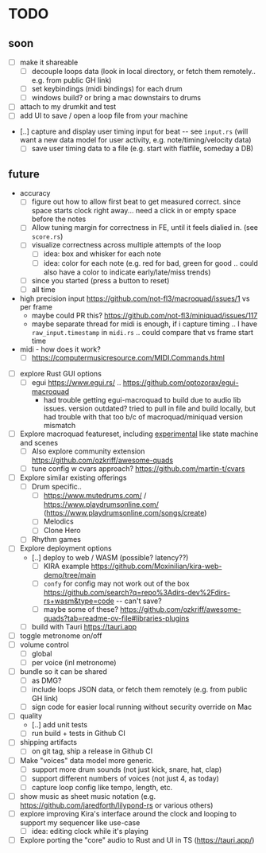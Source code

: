 # TODO

## soon

- [ ] make it shareable
  - [ ] decouple loops data (look in local directory, or fetch them remotely.. e.g. from public GH link)
  - [ ] set keybindings (midi bindings) for each drum
  - [ ] windows build? or bring a mac downstairs to drums
- [ ] attach to my drumkit and test
- [ ] add UI to save / open a loop file from your machine
- [..] capture and display user timing input for beat -- see `input.rs` (will want a new data model for user activity, e.g. note/timing/velocity data)
  - [ ] save user timing data to a file (e.g. start with flatfile, someday a DB)

## future

- accuracy
  - [ ] figure out how to allow first beat to get measured correct. since space starts clock right away... need a click in or empty space before the notes
  - [ ] Allow tuning margin for correctness in FE, until it feels dialied in. (see `score.rs`)
  - [ ] visualize correctness across multiple attempts of the loop
    - [ ] idea: box and whisker for each note
    - [ ] idea: color for each note (e.g. red for bad, green for good .. could also have a color to indicate early/late/miss trends)
  - [ ] since you started (press a button to reset)
  - [ ] all time
- high precision input https://github.com/not-fl3/macroquad/issues/1 vs per frame
  - maybe could PR this? https://github.com/not-fl3/miniquad/issues/117
  - maybe separate thread for midi is enough, if i capture timing .. I have `raw_input.timestamp` in `midi.rs` .. could compare that vs frame start time
- midi - how does it work?
  - [ ] https://computermusicresource.com/MIDI.Commands.html
- [ ] explore Rust GUI options
  - [ ] egui https://www.egui.rs/ .. https://github.com/optozorax/egui-macroquad
    - had trouble getting egui-macroquad to build due to audio lib issues. version outdated? tried to pull in file and build locally, but had trouble with that too b/c of macroquad/miniquad version mismatch
- [ ] Explore macroquad featureset, including [experimental](https://docs.rs/macroquad/latest/macroquad/experimental/index.html) like state machine and scenes
  - [ ] Also explore community extension https://github.com/ozkriff/awesome-quads
  - [ ] tune config w cvars approach? https://github.com/martin-t/cvars
- [ ] Explore similar existing offerings
  - [ ] Drum specific..
    - [ ] https://www.mutedrums.com/ / https://www.playdrumsonline.com/ (https://www.playdrumsonline.com/songs/create)
    - [ ] Melodics
    - [ ] Clone Hero
  - [ ] Rhythm games
- [ ] Explore deployment options
  - [..] deploy to web / WASM (possible? latency??)
    - [ ] KIRA example https://github.com/Moxinilian/kira-web-demo/tree/main
    - [ ] `confy` for config may not work out of the box https://github.com/search?q=repo%3Adirs-dev%2Fdirs-rs+wasm&type=code -- can't save?
    - [ ] maybe some of these? https://github.com/ozkriff/awesome-quads?tab=readme-ov-file#libraries-plugins
  - [ ] build with Tauri https://tauri.app
- [ ] toggle metronome on/off
- [ ] volume control
  - [ ] global
  - [ ] per voice (inl metronome)
- [ ] bundle so it can be shared
  - [ ] as DMG?
  - [ ] include loops JSON data, or fetch them remotely (e.g. from public GH link)
  - [ ] sign code for easier local running without security override on Mac
- [ ] quality
  - [..] add unit tests
  - [ ] run build + tests in Github CI
- [ ] shipping artifacts
  - [ ] on git tag, ship a release in Github CI
- [ ] Make "voices" data model more generic.
  - [ ] support more drum sounds (not just kick, snare, hat, clap)
  - [ ] support different numbers of voices (not just 4, as today)
  - [ ] capture loop config like tempo, length, etc.
- [ ] show music as sheet music notation (e.g. https://github.com/jaredforth/lilypond-rs or various others)
- [ ] explore improving Kira's interface around the clock and looping to support my sequencer like use-case
  - [ ] idea: editing clock while it's playing
- [ ] Explore porting the "core" audio to Rust and UI in TS (https://tauri.app/)
